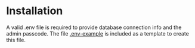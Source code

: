# Installation
A valid .env file is required to provide database connection info and the admin passcode. The file [.env-example](.env-example) is included as a template to create this file.

